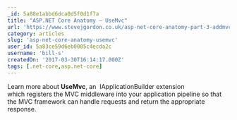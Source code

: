 ```yaml
---
_id: 5a88e1abbd6dca0d5f0d1f7a
title: "ASP.NET Core Anatomy – UseMvc"
url: 'https://www.stevejgordon.co.uk/asp-net-core-anatomy-part-3-addmvc'
category: articles
slug: 'asp-net-core-anatomy-usemvc'
user_id: 5a83ce59d6eb0005c4ecda2c
username: 'bill-s'
createdOn: '2017-03-30T16:14:17.000Z'
tags: [.net-core,asp.net-core]
---
```


Learn more about <strong>UseMvc</strong>, an  IApplicationBuilder extension which registers the MVC middleware into your application pipeline so that the MVC framework can handle requests and return the appropriate response.
